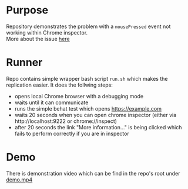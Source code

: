# Purpose
Repository demonstrates the problem with a `mousePressed` event not working
within Chrome inspector.\
More about the issue [here](https://gitlab.com/DMore/chrome-mink-driver/-/issues/110)

# Runner
Repo contains simple wrapper bash script `run.sh` which makes the replication
easier. It does the follwing steps:
- opens local Chrome browser with a debugging mode
- waits until it can communicate
- runs the simple behat test which opens https://example.com
- waits 20 seconds when you can open chrome inspector (either via
http://localhost:9222 or chrome://inspect)
- after 20 seconds the link "More information..." is being clicked which fails
to perform correctly if you are in inspector

# Demo
There is demonstration video which can be find in the repo's root under [demo.mp4](https://user-images.githubusercontent.com/5792505/119889100-75c64780-bf36-11eb-9e41-25bdb8df25a0.mp4)
